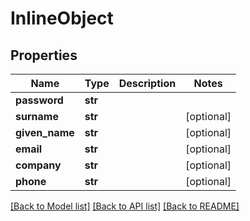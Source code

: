 # InlineObject

## Properties
Name | Type | Description | Notes
------------ | ------------- | ------------- | -------------
**password** | **str** |  | 
**surname** | **str** |  | [optional] 
**given_name** | **str** |  | [optional] 
**email** | **str** |  | [optional] 
**company** | **str** |  | [optional] 
**phone** | **str** |  | [optional] 

[[Back to Model list]](../README.md#documentation-for-models) [[Back to API list]](../README.md#documentation-for-api-endpoints) [[Back to README]](../README.md)


